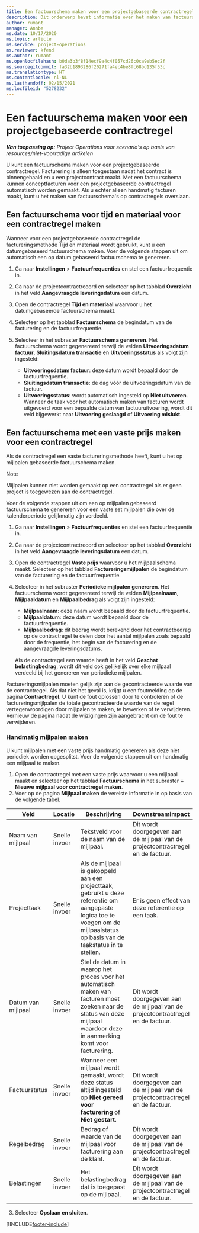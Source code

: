 ```yaml
---
title: Een factuurschema maken voor een projectgebaseerde contractregel
description: Dit onderwerp bevat informatie over het maken van factuurschema's en mijlpalen voor contractregels.
author: rumant
manager: Annbe
ms.date: 10/17/2020
ms.topic: article
ms.service: project-operations
ms.reviewer: kfend
ms.author: rumant
ms.openlocfilehash: b0da3b3f8f14ecf9a4c4f057cd26c0ca9eb5ec2f
ms.sourcegitcommit: fa32b1893286f20271fa4ec4be8fc68bd135f53c
ms.translationtype: HT
ms.contentlocale: nl-NL
ms.lasthandoff: 02/15/2021
ms.locfileid: "5278232"
---
```

# <a name="create-an-invoice-schedule-on-a-project-based-contract-line"></a>Een factuurschema maken voor een projectgebaseerde contractregel 

_**Van toepassing op:** Project Operations voor scenario's op basis van resources/niet-voorradige artikelen_

U kunt een factuurschema maken voor een projectgebaseerde contractregel. Facturering is alleen toegestaan nadat het contract is binnengehaald en u een projectcontract maakt. Met een factuurschema kunnen conceptfacturen voor een projectgebaseerde contractregel automatisch worden gemaakt. Als u echter alleen handmatig facturen maakt, kunt u het maken van factuurschema's op contractregels overslaan.

## <a name="create-a-time-and-material-invoice-schedule-for-a-contract-line"></a>Een factuurschema voor tijd en materiaal voor een contractregel maken

Wanneer voor een projectgebaseerde contractregel de factureringsmethode Tijd en materiaal wordt gebruikt, kunt u een datumgebaseerd factuurschema maken. Voer de volgende stappen uit om automatisch een op datum gebaseerd factuurschema te genereren.

1. Ga naar **Instellingen** > **Factuurfrequenties** en stel een factuurfrequentie in.
2. Ga naar de projectcontractrecord en selecteer op het tabblad **Overzicht** in het veld **Aangevraagde leveringsdatum** een datum.
3. Open de contractregel **Tijd en materiaal** waarvoor u het datumgebaseerde factuurschema maakt. 
4. Selecteer op het tabblad **Factuurschema** de begindatum van de facturering en de factuurfrequentie.
5. Selecteer in het subraster **Factuurschema genereren**. Het factuurschema wordt gegenereerd terwijl de velden **Uitvoeringsdatum factuur**, **Sluitingsdatum transactie** en **Uitvoeringsstatus** als volgt zijn ingesteld:

    - **Uitvoeringsdatum factuur**: deze datum wordt bepaald door de factuurfrequentie.
    - **Sluitingsdatum transactie**: de dag vóór de uitvoeringsdatum van de factuur.
    - **Uitvoeringsstatus**: wordt automatisch ingesteld op **Niet uitvoeren**. Wanneer de taak voor het automatisch maken van facturen wordt uitgevoerd voor een bepaalde datum van factuuruitvoering, wordt dit veld bijgewerkt naar **Uitvoering geslaagd** of **Uitvoering mislukt**.

## <a name="create-a-fixed-price-invoice-schedule-for-a-contract-line"></a>Een factuurschema met een vaste prijs maken voor een contractregel

Als de contractregel een vaste factureringsmethode heeft, kunt u het op mijlpalen gebaseerde factuurschema maken. 

> [!NOTE]
> Mijlpalen kunnen niet worden gemaakt op een contractregel als er geen project is toegewezen aan de contractregel.

Voer de volgende stappen uit om een op mijlpalen gebaseerd factuurschema te genereren voor een vaste set mijlpalen die over de kalenderperiode gelijkmatig zijn verdeeld.

1. Ga naar **Instellingen** > **Factuurfrequenties** en stel een factuurfrequentie in.
2. Ga naar de projectcontractrecord en selecteer op het tabblad **Overzicht** in het veld **Aangevraagde leveringsdatum** een datum.
3. Open de contractregel **Vaste prijs** waarvoor u het mijlpaalschema maakt. Selecteer op het tabblad **Factureringsmijlpalen** de begindatum van de facturering en de factuurfrequentie. 
4. Selecteer in het subraster **Periodieke mijlpalen genereren**. Het factuurschema wordt gegenereerd terwijl de velden **Mijlpaalnaam**, **Mijlpaaldatum** en **Mijlpaalbedrag** als volgt zijn ingesteld:

    - **Mijlpaalnaam**: deze naam wordt bepaald door de factuurfrequentie.
    - **Mijlpaaldatum**: deze datum wordt bepaald door de factuurfrequentie.
    - **Mijlpaalbedrag**: dit bedrag wordt berekend door het contractbedrag op de contractregel te delen door het aantal mijlpalen zoals bepaald door de frequentie, het begin van de facturering en de aangevraagde leveringsdatums.

    Als de contractregel een waarde heeft in het veld **Geschat belastingbedrag**, wordt dit veld ook gelijkelijk over elke mijlpaal verdeeld bij het genereren van periodieke mijlpalen.

Factureringsmijlpalen moeten gelijk zijn aan de gecontracteerde waarde van de contractregel. Als dat niet het geval is, krijgt u een foutmelding op de pagina **Contractregel**. U kunt de fout oplossen door te controleren of de factureringsmijlpalen de totale gecontracteerde waarde van de regel vertegenwoordigen door mijlpalen te maken, te bewerken of te verwijderen. Vernieuw de pagina nadat de wijzigingen zijn aangebracht om de fout te verwijderen.

### <a name="manually-create-milestones"></a>Handmatig mijlpalen maken

U kunt mijlpalen met een vaste prijs handmatig genereren als deze niet periodiek worden opgesplitst. Voer de volgende stappen uit om handmatig een mijlpaal te maken.

1. Open de contractregel met een vaste prijs waarvoor u een mijlpaal maakt en selecteer op het tabblad **Factuurschema** in het subraster **+ Nieuwe mijlpaal voor contractregel maken**. 
2. Voer op de pagina **Mijlpaal maken** de vereiste informatie in op basis van de volgende tabel.

| Veld | Locatie | Beschrijving | Downstreamimpact |
| --- | --- | --- | --- |
| Naam van mijlpaal | Snelle invoer | Tekstveld voor de naam van de mijlpaal. | Dit wordt doorgegeven aan de mijlpaal van de projectcontractregel en de factuur. |
| Projecttaak | Snelle invoer | Als de mijlpaal is gekoppeld aan een projecttaak, gebruikt u deze referentie om aangepaste logica toe te voegen om de mijlpaalstatus op basis van de taakstatus in te stellen. | Er is geen effect van deze referentie op een taak. |
| Datum van mijlpaal | Snelle invoer | Stel de datum in waarop het proces voor het automatisch maken van facturen moet zoeken naar de status van deze mijlpaal waardoor deze in aanmerking komt voor facturering. | Dit wordt doorgegeven aan de mijlpaal van de projectcontractregel en de factuur. |
| Factuurstatus | Snelle invoer | Wanneer een mijlpaal wordt gemaakt, wordt deze status altijd ingesteld op **Niet gereed voor facturering** of **Niet gestart**. | Dit wordt doorgegeven aan de mijlpaal van de projectcontractregel en de factuur. |
| Regelbedrag | Snelle invoer | Bedrag of waarde van de mijlpaal voor facturering aan de klant. | Dit wordt doorgegeven aan de mijlpaal van de projectcontractregel en de factuur. |
| Belastingen | Snelle invoer | Het belastingbedrag dat is toegepast op de mijlpaal. | Dit wordt doorgegeven aan de mijlpaal van de projectcontractregel en de factuur. |

3. Selecteer **Opslaan en sluiten**.


[!INCLUDE[footer-include](../includes/footer-banner.md)]